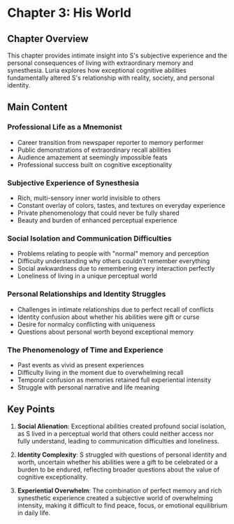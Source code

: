 # Chapter 3: His World

## Chapter Overview
This chapter provides intimate insight into S's subjective experience and the personal consequences of living with extraordinary memory and synesthesia. Luria explores how exceptional cognitive abilities fundamentally altered S's relationship with reality, society, and personal identity.

## Main Content

### Professional Life as a Mnemonist
- Career transition from newspaper reporter to memory performer
- Public demonstrations of extraordinary recall abilities
- Audience amazement at seemingly impossible feats
- Professional success built on cognitive exceptionality

### Subjective Experience of Synesthesia
- Rich, multi-sensory inner world invisible to others
- Constant overlay of colors, tastes, and textures on everyday experience
- Private phenomenology that could never be fully shared
- Beauty and burden of enhanced perceptual experience

### Social Isolation and Communication Difficulties
- Problems relating to people with "normal" memory and perception
- Difficulty understanding why others couldn't remember everything
- Social awkwardness due to remembering every interaction perfectly
- Loneliness of living in a unique perceptual world

### Personal Relationships and Identity Struggles
- Challenges in intimate relationships due to perfect recall of conflicts
- Identity confusion about whether his abilities were gift or curse
- Desire for normalcy conflicting with uniqueness
- Questions about personal worth beyond exceptional memory

### The Phenomenology of Time and Experience
- Past events as vivid as present experiences
- Difficulty living in the moment due to overwhelming recall
- Temporal confusion as memories retained full experiential intensity
- Struggle with personal narrative and life meaning

## Key Points

1. **Social Alienation**: Exceptional abilities created profound social isolation, as S lived in a perceptual world that others could neither access nor fully understand, leading to communication difficulties and loneliness.

2. **Identity Complexity**: S struggled with questions of personal identity and worth, uncertain whether his abilities were a gift to be celebrated or a burden to be endured, reflecting broader questions about the value of cognitive exceptionality.

3. **Experiential Overwhelm**: The combination of perfect memory and rich synesthetic experience created a subjective world of overwhelming intensity, making it difficult to find peace, focus, or emotional equilibrium in daily life.